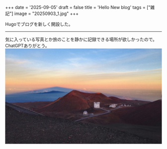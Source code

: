 +++
date = '2025-09-05'
draft = false
title = 'Hello New blog'
tags = ["雑記"]
image = "20250903_1.jpg"
+++

Hugoでブログを新しく開設した。
<!--more-->
*** 
気に入っている写真とか旅のことを静かに記録できる場所が欲しかったので。ChatGPTありがとう。
![サンプル画像](/images/firstphoto.jpg) 